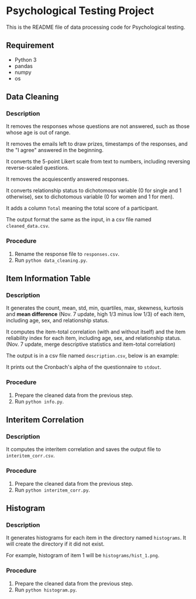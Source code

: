 # Psychological Testing Project
This is the README file of data processing code for Psychological testing.

## Requirement
- Python 3
- pandas
- numpy
- os

## Data Cleaning
### Description
It removes the responses whose questions are not answered, such as those whose age is out of range.

It removes the emails left to draw prizes, timestamps of the responses, and the "I agree" answered in the beginning.

It converts the 5-point Likert scale from text to numbers, including reversing reverse-scaled questions.

It removes the acquiescently answered responses.

It converts relationship status to dichotomous variable (0 for single and 1 otherwise), sex to dichotomous variable (0 for women and 1 for men).

It adds a column `Total` meaning the total score of a participant.

The output format the same as the input, in a csv file named `cleaned_data.csv`.
### Procedure
1. Rename the response file to `responses.csv`.
2. Run `python data_cleaning.py`.

## Item Information Table
### Description
It generates the count, mean, std, min, quartiles, max, skewness, kurtosis and **mean difference** (Nov. 7 update, high 1/3 minus low 1/3) of each item, including age, sex, and relationship status.

It computes the item-total correlation (with and without itself) and the item reliability index for each item, including age, sex, and relationship status. (Nov. 7 update, merge descriptive statistics and item-total correlation)

The output is in a csv file named `description.csv`, below is an example:

It prints out the Cronbach's alpha of the questionnaire to `stdout`.

### Procedure
1. Prepare the cleaned data from the previous step.
2. Run `python info.py`.

## Interitem Correlation
### Description
It computes the interitem correlation and saves the output file to `interitem_corr.csv`.

### Procedure
1. Prepare the cleaned data from the previous step.
2. Run `python interitem_corr.py`.

## Histogram
### Description
It generates histograms for each item in the directory named `histograms`. It will create the directory if it did not exist.

For example, histogram of item 1 will be `histograms/hist_1.png`.

### Procedure
1. Prepare the cleaned data from the previous step.
2. Run `python histogram.py`.